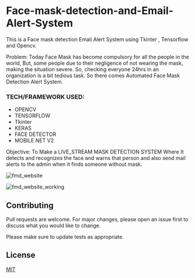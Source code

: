 # Face-mask-detection-and-Email-Alert-System
This is a Face mask detection Email Alert System using Tkinter , Tensorflow and Opencv.

Problem: Today Face Mask has become compulsory for all the people in the world, But, some people due to their negligence of not wearing the mask, making the situation severe. So, checking everyone 24hrs in an organization is a bit tedious task. So there comes Automated Face Mask Detection Alert System.

### TECH/FRAMEWORK USED:
- OPENCV
- TENSORFLOW
- Tkinter
- KERAS
- FACE DETECTOR
- MOBILE NET V2

Objective: To Make a LIVE_STREAM MASK DETECTION SYSTEM Where It detects and recognizes the face and warns that person and also send mail alerts to the admin when it finds someone without mask.


![fmd_website](https://user-images.githubusercontent.com/60505090/119257024-11775100-bbe1-11eb-99cc-ae615c170b98.jpeg)

![fmd_website_working](https://user-images.githubusercontent.com/60505090/119257029-1b00b900-bbe1-11eb-8f0a-ee94db4004a7.png)

## Contributing
Pull requests are welcome. For major changes, please open an issue first to discuss what you would like to change.

Please make sure to update tests as appropriate.

## License
[MIT](https://choosealicense.com/licenses/mit/)
